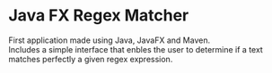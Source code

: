 # Java FX Regex Matcher

First application made using Java, JavaFX and Maven.  
Includes a simple interface that enbles the user to determine if a text matches perfectly a given regex expression.
